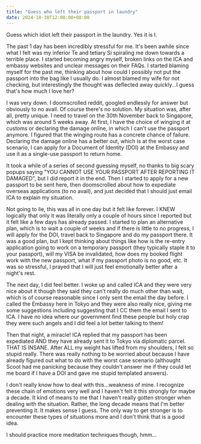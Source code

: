 ```yaml
---
title: "Guess who left their passport in laundry"
date: 2024-10-30T12:00:00+08:00
---
```


Guess which idiot left their passport in the laundry.
Yes it is I. 

<!--more-->

The past 1 day has been incredibly stressful for me. It's been awhile since what I felt was my inferior Te and tetiary Si spiraling me down towards a terrible place. I started becoming angry myself, broken links on the ICA and embassy websites and unclear messages on their FAQs. I started blaming myself for the past me, thinking about how could I possibly not put the passport into the bag like I usually do. I almost blamed my wife for not checking, but interestingly the thought was deflected away quickly...I guess that's how much I love her? 

I was very down. I doomscrolled reddit, googled endlessly for answer but obviously to no avail. Of course there's no solution. My situation was, after all, pretty unique. I need to travel on the 30th November back to Singapore, which was around 5 weeks away. At first, I have the choice of winging it at customs or declaring the damage online, in which I can't use the passport anymore. I figured that the winging route has a concrete chance of failure. Declaring the damage online has a better out, which is at the worst case scenario, I can apply for a Document of Identity (DOI) at the Embassy and use it as a single-use passport to return home. 

It took a while of a series of second guessing myself, no thanks to big scary popups saying "YOU CANNOT USE YOUR PASSPORT AFTER REPORTING IT DAMAGED", but I did report it in the end. Then I started to apply for a new passport to be sent here, then doomscrolled about how to expediate overseas applications (to no avail), and just decided that I should just email ICA to explain my situation.

Not going to lie, this was all in one day but it felt like forever. I KNEW logically that only it was literally only a couple of hours since I reported but it felt like a few days has already passed. I started to plan an alternative plan, which is to wait a couple of weeks and if there is little to no progress, I will apply for the DOI, travel back to Singapore and do my passport there. It was a good plan, but I kept thinking about things like how is the re-entry application going to work on a temporary passport (they typically staple it to your passport), will my VISA be invalidated, how does my booked flight work with the new passport, what if my passport photo is no good, etc. It was so stressful, I prayed that I will just feel emotionally better after a night's rest.

The next day, I did feel better. I woke up and called ICA and they were very nice about it though they said they can't really do much other than wait, which is of course reasonable since I only sent the email the day before. I called the Embassy here in Tokyo and they were also really nice, giving me some suggestions including suggesting that I CC them the email I sent to ICA. I have no idea where our government find these people but holy crap they were such angels and I did feel a lot better talking to them!

Then that night, a miracle! ICA replied that my passport has been expediated AND they have already sent it to Tokyo via diplomatic parcel. THAT IS INSANE. After ALL my weight has lifted from my shoulders, I felt so stupid really. There was really nothing to be worried about because I have already figured out what to do with the worst case scenario (althought Scoot had me panicking because they couldn't answer me if they could let me board if I have a DOI and gave me stupid templated answers). 

I don't really know how to deal with this...weakness of mine. I recognize these chain of emotions very well and I haven't felt it this strongly for maybe a decade. It kind of means to me that I haven't really gotten stronger when dealing with the situation. Rather, the long decade means that I'm better preventing it. It makes sense I guess. The only way to get stronger is to encounter these types of situations more and I don't think that is a good idea.

I should practice more meditation techniques though, hmm...
